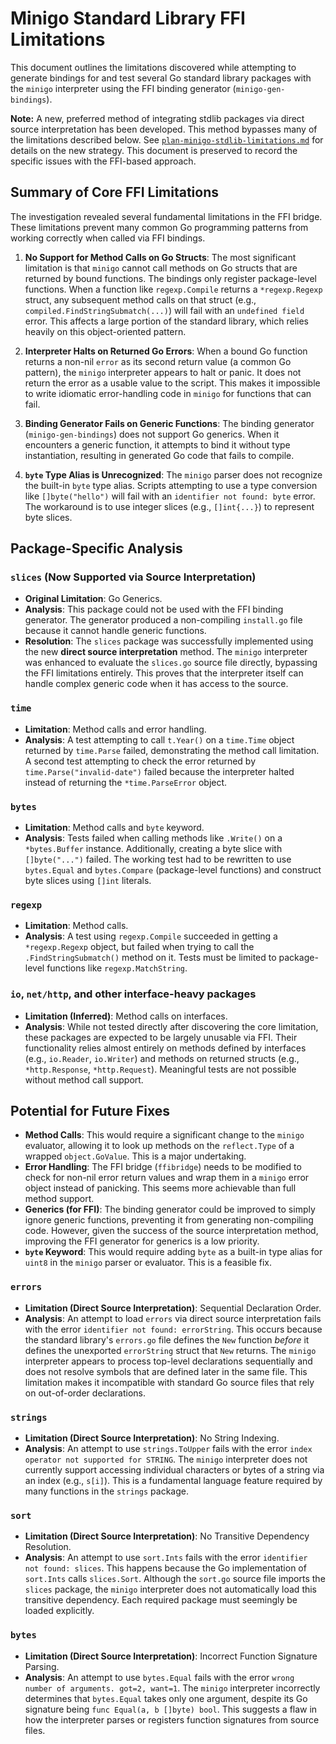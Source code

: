 # Minigo Standard Library FFI Limitations

This document outlines the limitations discovered while attempting to generate bindings for and test several Go standard library packages with the `minigo` interpreter using the FFI binding generator (`minigo-gen-bindings`).

**Note:** A new, preferred method of integrating stdlib packages via direct source interpretation has been developed. This method bypasses many of the limitations described below. See [`plan-minigo-stdlib-limitations.md`](./plan-minigo-stdlib-limitations.md) for details on the new strategy. This document is preserved to record the specific issues with the FFI-based approach.

## Summary of Core FFI Limitations

The investigation revealed several fundamental limitations in the FFI bridge. These limitations prevent many common Go programming patterns from working correctly when called via FFI bindings.

1.  **No Support for Method Calls on Go Structs**: The most significant limitation is that `minigo` cannot call methods on Go structs that are returned by bound functions. The bindings only register package-level functions. When a function like `regexp.Compile` returns a `*regexp.Regexp` struct, any subsequent method calls on that struct (e.g., `compiled.FindStringSubmatch(...)`) will fail with an `undefined field` error. This affects a large portion of the standard library, which relies heavily on this object-oriented pattern.

2.  **Interpreter Halts on Returned Go Errors**: When a bound Go function returns a non-nil `error` as its second return value (a common Go pattern), the `minigo` interpreter appears to halt or panic. It does not return the error as a usable value to the script. This makes it impossible to write idiomatic error-handling code in `minigo` for functions that can fail.

3.  **Binding Generator Fails on Generic Functions**: The binding generator (`minigo-gen-bindings`) does not support Go generics. When it encounters a generic function, it attempts to bind it without type instantiation, resulting in generated Go code that fails to compile.

4.  **`byte` Type Alias is Unrecognized**: The `minigo` parser does not recognize the built-in `byte` type alias. Scripts attempting to use a type conversion like `[]byte("hello")` will fail with an `identifier not found: byte` error. The workaround is to use integer slices (e.g., `[]int{...}`) to represent byte slices.

## Package-Specific Analysis

### `slices` (Now Supported via Source Interpretation)

-   **Original Limitation**: Go Generics.
-   **Analysis**: This package could not be used with the FFI binding generator. The generator produced a non-compiling `install.go` file because it cannot handle generic functions.
-   **Resolution**: The `slices` package was successfully implemented using the new **direct source interpretation** method. The `minigo` interpreter was enhanced to evaluate the `slices.go` source file directly, bypassing the FFI limitations entirely. This proves that the interpreter itself can handle complex generic code when it has access to the source.

### `time`

-   **Limitation**: Method calls and error handling.
-   **Analysis**: A test attempting to call `t.Year()` on a `time.Time` object returned by `time.Parse` failed, demonstrating the method call limitation. A second test attempting to check the error returned by `time.Parse("invalid-date")` failed because the interpreter halted instead of returning the `*time.ParseError` object.

### `bytes`

-   **Limitation**: Method calls and `byte` keyword.
-   **Analysis**: Tests failed when calling methods like `.Write()` on a `*bytes.Buffer` instance. Additionally, creating a byte slice with `[]byte("...")` failed. The working test had to be rewritten to use `bytes.Equal` and `bytes.Compare` (package-level functions) and construct byte slices using `[]int` literals.

### `regexp`

-   **Limitation**: Method calls.
-   **Analysis**: A test using `regexp.Compile` succeeded in getting a `*regexp.Regexp` object, but failed when trying to call the `.FindStringSubmatch()` method on it. Tests must be limited to package-level functions like `regexp.MatchString`.

### `io`, `net/http`, and other interface-heavy packages

-   **Limitation (Inferred)**: Method calls on interfaces.
-   **Analysis**: While not tested directly after discovering the core limitation, these packages are expected to be largely unusable via FFI. Their functionality relies almost entirely on methods defined by interfaces (e.g., `io.Reader`, `io.Writer`) and methods on returned structs (e.g., `*http.Response`, `*http.Request`). Meaningful tests are not possible without method call support.

## Potential for Future Fixes

-   **Method Calls**: This would require a significant change to the `minigo` evaluator, allowing it to look up methods on the `reflect.Type` of a wrapped `object.GoValue`. This is a major undertaking.
-   **Error Handling**: The FFI bridge (`ffibridge`) needs to be modified to check for non-nil error return values and wrap them in a `minigo` error object instead of panicking. This seems more achievable than full method support.
-   **Generics (for FFI)**: The binding generator could be improved to simply ignore generic functions, preventing it from generating non-compiling code. However, given the success of the source interpretation method, improving the FFI generator for generics is a low priority.
-   **`byte` Keyword**: This would require adding `byte` as a built-in type alias for `uint8` in the `minigo` parser or evaluator. This is a feasible fix.

### `errors`

-   **Limitation (Direct Source Interpretation)**: Sequential Declaration Order.
-   **Analysis**: An attempt to load `errors` via direct source interpretation fails with the error `identifier not found: errorString`. This occurs because the standard library's `errors.go` file defines the `New` function *before* it defines the unexported `errorString` struct that `New` returns. The `minigo` interpreter appears to process top-level declarations sequentially and does not resolve symbols that are defined later in the same file. This limitation makes it incompatible with standard Go source files that rely on out-of-order declarations.

### `strings`

-   **Limitation (Direct Source Interpretation)**: No String Indexing.
-   **Analysis**: An attempt to use `strings.ToUpper` fails with the error `index operator not supported for STRING`. The `minigo` interpreter does not currently support accessing individual characters or bytes of a string via an index (e.g., `s[i]`). This is a fundamental language feature required by many functions in the `strings` package.

### `sort`

-   **Limitation (Direct Source Interpretation)**: No Transitive Dependency Resolution.
-   **Analysis**: An attempt to use `sort.Ints` fails with the error `identifier not found: slices`. This happens because the Go implementation of `sort.Ints` calls `slices.Sort`. Although the `sort.go` source file imports the `slices` package, the `minigo` interpreter does not automatically load this transitive dependency. Each required package must seemingly be loaded explicitly.

### `bytes`

-   **Limitation (Direct Source Interpretation)**: Incorrect Function Signature Parsing.
-   **Analysis**: An attempt to use `bytes.Equal` fails with the error `wrong number of arguments. got=2, want=1`. The `minigo` interpreter incorrectly determines that `bytes.Equal` takes only one argument, despite its Go signature being `func Equal(a, b []byte) bool`. This suggests a flaw in how the interpreter parses or registers function signatures from source files.
